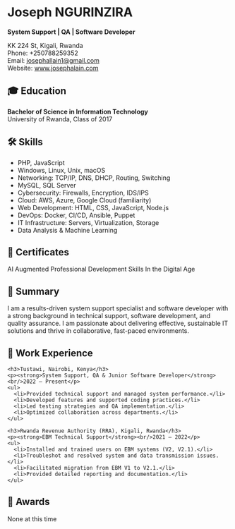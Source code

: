 <!DOCTYPE html>
<html lang="en">

<body>

  <h1>Joseph NGURINZIRA</h1>
  <p><strong>System Support | QA | Software Developer</strong></p>
  <p>KK 224 St, Kigali, Rwanda<br/>
     Phone: +250788259352<br/>
     Email: <a href="mailto:josephallain1@gmail.com">josephallain1@gmail.com</a><br/>
     Website: <a href="http://www.josephalain.com" target="_blank">www.josephalain.com</a>
  </p>

  <div class="section">
    <h2>🎓 Education</h2>
    <p><strong>Bachelor of Science in Information Technology</strong><br/>
       University of Rwanda, Class of 2017</p>
  </div>

  <div class="section">
    <h2>🛠️ Skills</h2>
    <ul>
      <li>PHP, JavaScript</li>
      <li>Windows, Linux, Unix, macOS</li>
      <li>Networking: TCP/IP, DNS, DHCP, Routing, Switching</li>
      <li>MySQL, SQL Server</li>
      <li>Cybersecurity: Firewalls, Encryption, IDS/IPS</li>
      <li>Cloud: AWS, Azure, Google Cloud (familiarity)</li>
      <li>Web Development: HTML, CSS, JavaScript, Node.js</li>
      <li>DevOps: Docker, CI/CD, Ansible, Puppet</li>
      <li>IT Infrastructure: Servers, Virtualization, Storage</li>
      <li>Data Analysis & Machine Learning</li>
    </ul>
  </div>

  <div class="section">
    <h2>📜 Certificates</h2>
    <p>AI Augmented Professional Development Skills In the Digital Age</p>
  </div>

  <div class="section">
    <h2>📌 Summary</h2>
    <p>I am a results-driven system support specialist and software developer with a strong background in technical support, software development, and quality assurance. I am passionate about delivering effective, sustainable IT solutions and thrive in collaborative, fast-paced environments.</p>
  </div>

  <div class="section">
    <h2>💼 Work Experience</h2>

    <h3>Tustawi, Nairobi, Kenya</h3>
    <p><strong>System Support, QA & Junior Software Developer</strong><br/>2022 – Present</p>
    <ul>
      <li>Provided technical support and managed system performance.</li>
      <li>Developed features and supported coding practices.</li>
      <li>Led testing strategies and QA implementation.</li>
      <li>Optimized collaboration across departments.</li>
    </ul>

    <h3>Rwanda Revenue Authority (RRA), Kigali, Rwanda</h3>
    <p><strong>EBM Technical Support</strong><br/>2021 – 2022</p>
    <ul>
      <li>Installed and trained users on EBM systems (V2, V2.1).</li>
      <li>Troubleshot and resolved system and data transmission issues.</li>
      <li>Facilitated migration from EBM V1 to V2.1.</li>
      <li>Provided detailed reporting and documentation.</li>
    </ul>
  </div>

  <div class="section">
    <h2>🏅 Awards</h2>
    <p>None at this time</p>
  </div>
</body>
</html>
